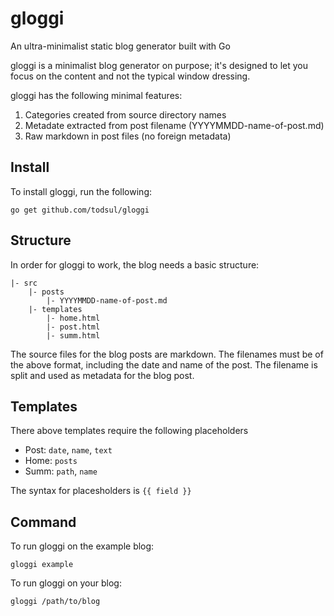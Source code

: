 # gloggi

An ultra-minimalist static blog generator built with Go

gloggi is a minimalist blog generator on purpose; it's designed to let you focus
on the content and not the typical window dressing.

gloggi has the following minimal features:

1. Categories created from source directory names
2. Metadate extracted from post filename (YYYYMMDD-name-of-post.md)
3. Raw markdown in post files (no foreign metadata)


## Install

To install gloggi, run the following:

`go get github.com/todsul/gloggi`

## Structure

In order for gloggi to work, the blog needs a basic structure:

```
|- src
    |- posts
        |- YYYYMMDD-name-of-post.md
    |- templates
        |- home.html
        |- post.html
        |- summ.html
```

The source files for the blog posts are markdown. The filenames must be of the above format, including the date and name of the post. The filename is split and used as metadata for the blog post.

## Templates

There above templates require the following placeholders

* Post: `date`, `name`, `text`
* Home: `posts`
* Summ: `path`, `name`

The syntax for placesholders is `{{ field }}`

## Command

To run gloggi on the example blog:

`gloggi example`

To run gloggi on your blog:

`gloggi /path/to/blog`
